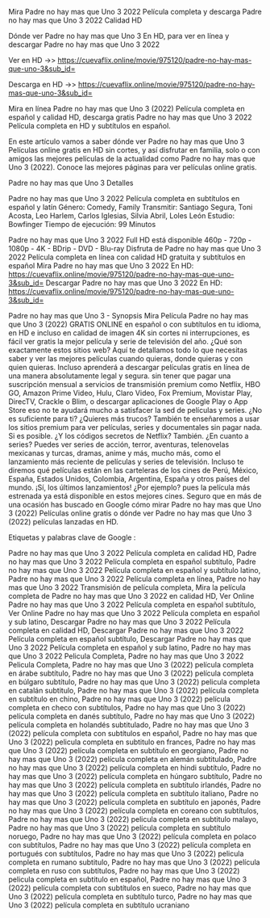 Mira Padre no hay mas que Uno 3 2022 Película completa y descarga Padre no hay mas que Uno 3 2022 Calidad HD

Dónde ver Padre no hay mas que Uno 3 En HD, para ver en línea y descargar Padre no hay mas que Uno 3 2022

Ver en HD ->> https://cuevaflix.online/movie/975120/padre-no-hay-mas-que-uno-3&sub_id=

Descarga en HD ->> https://cuevaflix.online/movie/975120/padre-no-hay-mas-que-uno-3&sub_id=

Mira en línea Padre no hay mas que Uno 3 (2022) Película completa en español y calidad HD, descarga gratis Padre no hay mas que Uno 3 2022 Película completa en HD y subtítulos en español.

En este artículo vamos a saber dónde ver Padre no hay mas que Uno 3 Películas online gratis en HD sin cortes, y así disfrutar en familia, solo o con amigos las mejores películas de la actualidad como Padre no hay mas que Uno 3 (2022). Conoce las mejores páginas para ver películas online gratis.

Padre no hay mas que Uno 3 Detalles

Padre no hay mas que Uno 3 2022 Película completa en subtítulos en español y latín
Género: Comedy, Family
Transmitir: Santiago Segura, Toni Acosta, Leo Harlem, Carlos Iglesias, Silvia Abril, Loles León
Estudio: Bowfinger
Tiempo de ejecución: 99 Minutos

Padre no hay mas que Uno 3 2022 Full HD está disponible
460p - 720p - 1080p - 4K - BDrip - DVD - Blu-ray
Disfruta de Padre no hay mas que Uno 3 2022 Película completa en línea con calidad HD gratuita y subtítulos en español
Mira Padre no hay mas que Uno 3 2022 En HD:
https://cuevaflix.online/movie/975120/padre-no-hay-mas-que-uno-3&sub_id=
Descargar Padre no hay mas que Uno 3 2022 En HD:
https://cuevaflix.online/movie/975120/padre-no-hay-mas-que-uno-3&sub_id=

Padre no hay mas que Uno 3 - Synopsis
Mira Película Padre no hay mas que Uno 3 (2022) GRATIS ONLINE en español o con subtítulos en tu idioma, en HD e incluso en calidad de imagen 4K sin cortes ni interrupciones, es fácil ver gratis la mejor película y serie de televisión del año. ¿Qué son exactamente estos sitios web? Aquí te detallamos todo lo que necesitas saber y ver las mejores películas cuando quieras, donde quieras y con quien quieras. Incluso aprenderá a descargar películas gratis en línea de una manera absolutamente legal y segura. sin tener que pagar una suscripción mensual a servicios de transmisión premium como Netflix, HBO GO, Amazon Prime Video, Hulu, Claro Video, Fox Premium, Movistar Play, DirecTV, Crackle o Blim, o descargar aplicaciones de Google Play o App Store eso no te ayudará mucho a satisfacer la sed de películas y series. ¿No es suficiente para ti? ¿Quieres más trucos? También te enseñaremos a usar los sitios premium para ver películas, series y documentales sin pagar nada. Si es posible. ¿Y los códigos secretos de Netflix? También. ¿En cuanto a series? Puedes ver series de acción, terror, aventuras, telenovelas mexicanas y turcas, dramas, anime y más, mucho más, como el lanzamiento más reciente de películas y series de televisión. Incluso te diremos qué películas están en las carteleras de los cines de Perú, México, España, Estados Unidos, Colombia, Argentina, España y otros países del mundo. ¡Sí, los últimos lanzamientos! ¿Por ejemplo? pues la película más estrenada ya está disponible en estos mejores cines. Seguro que en más de una ocasión has buscado en Google cómo mirar Padre no hay mas que Uno 3 (2022) Películas online gratis o dónde ver Padre no hay mas que Uno 3 (2022) películas lanzadas en HD.


Etiquetas y palabras clave de Google :

Padre no hay mas que Uno 3 2022 Película completa en calidad HD, Padre no hay mas que Uno 3 2022 Película completa en español subtítulo, Padre no hay mas que Uno 3 2022 Película completa en español y subtítulo latino, Padre no hay mas que Uno 3 2022 Película completa en línea, Padre no hay mas que Uno 3 2022 Transmisión de película completa, Mira la película completa de Padre no hay mas que Uno 3 2022 en calidad HD, Ver Online Padre no hay mas que Uno 3 2022 Película completa en español subtítulo, Ver Online Padre no hay mas que Uno 3 2022 Película completa en español y sub latino, Descargar Padre no hay mas que Uno 3 2022 Película completa en calidad HD, Descargar Padre no hay mas que Uno 3 2022 Película completa en español subtítulo, Descargar Padre no hay mas que Uno 3 2022 Película completa en español y sub latino, Padre no hay mas que Uno 3 2022 Pelicula Completa, Padre no hay mas que Uno 3 2022 Pelicula Completa, Padre no hay mas que Uno 3 (2022) película completa en árabe subtítulo, Padre no hay mas que Uno 3 (2022) película completa en búlgaro subtítulo, Padre no hay mas que Uno 3 (2022) pelicula completa en catalán subtitulo, Padre no hay mas que Uno 3 (2022) película completa en subtítulo en chino, Padre no hay mas que Uno 3 (2022) película completa en checo con subtítulos, Padre no hay mas que Uno 3 (2022) película completa en danés subtítulo, Padre no hay mas que Uno 3 (2022) película completa en holandés subtitulado, Padre no hay mas que Uno 3 (2022) película completa con subtítulos en español, Padre no hay mas que Uno 3 (2022) pelicula completa en subtitulo en frances, Padre no hay mas que Uno 3 (2022) película completa en subtítulo en georgiano, Padre no hay mas que Uno 3 (2022) película completa en alemán subtitulado, Padre no hay mas que Uno 3 (2022) película completa en hindi subtítulo, Padre no hay mas que Uno 3 (2022) película completa en húngaro subtítulo, Padre no hay mas que Uno 3 (2022) película completa en subtítulo irlandés, Padre no hay mas que Uno 3 (2022) película completa en subtítulo italiano, Padre no hay mas que Uno 3 (2022) película completa en subtítulo en japonés, Padre no hay mas que Uno 3 (2022) película completa en coreano con subtítulos, Padre no hay mas que Uno 3 (2022) pelicula completa en subtitulo malayo, Padre no hay mas que Uno 3 (2022) película completa en subtítulo noruego, Padre no hay mas que Uno 3 (2022) película completa en polaco con subtítulos, Padre no hay mas que Uno 3 (2022) película completa en portugués con subtítulos, Padre no hay mas que Uno 3 (2022) pelicula completa en rumano subtitulo, Padre no hay mas que Uno 3 (2022) película completa en ruso con subtítulos, Padre no hay mas que Uno 3 (2022) pelicula completa en subtitulo en español, Padre no hay mas que Uno 3 (2022) película completa con subtítulos en sueco, Padre no hay mas que Uno 3 (2022) película completa en subtítulo turco, Padre no hay mas que Uno 3 (2022) película completa en subtítulo ucraniano

